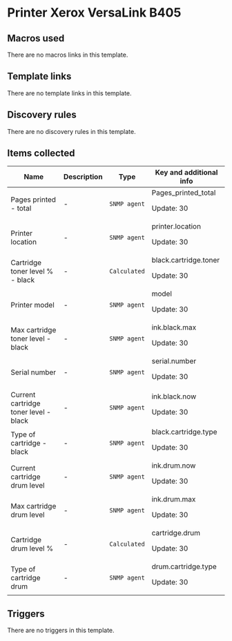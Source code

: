 # Printer Xerox VersaLink B405

## Macros used

There are no macros links in this template.

## Template links

There are no template links in this template.

## Discovery rules

There are no discovery rules in this template.

## Items collected

|Name|Description|Type|Key and additional info|
|----|-----------|----|----|
|Pages printed - total|<p>-</p>|`SNMP agent`|Pages_printed_total<p>Update: 30</p>|
|Printer location|<p>-</p>|`SNMP agent`|printer.location<p>Update: 30</p>|
|Cartridge toner level % - black|<p>-</p>|`Calculated`|black.cartridge.toner<p>Update: 30</p>|
|Printer model|<p>-</p>|`SNMP agent`|model<p>Update: 30</p>|
|Max cartridge toner level - black|<p>-</p>|`SNMP agent`|ink.black.max<p>Update: 30</p>|
|Serial number|<p>-</p>|`SNMP agent`|serial.number<p>Update: 30</p>|
|Current cartridge toner level - black|<p>-</p>|`SNMP agent`|ink.black.now<p>Update: 30</p>|
|Type of cartridge - black|<p>-</p>|`SNMP agent`|black.cartridge.type<p>Update: 30</p>|
|Current cartridge drum level|<p>-<p>|`SNMP agent`|ink.drum.now<p>Update: 30<p/>|
|Max cartridge drum level|<p>-<p>|`SNMP agent`|ink.drum.max<p>Update: 30<p/>|
|Cartridge drum level %|<p>-<p>|`Calculated`|cartridge.drum<p>Update: 30<p/>|
|Type of cartridge drum|<p>-<p>|`SNMP agent`|drum.cartridge.type<p>Update: 30<p/>|


## Triggers

There are no triggers in this template.

